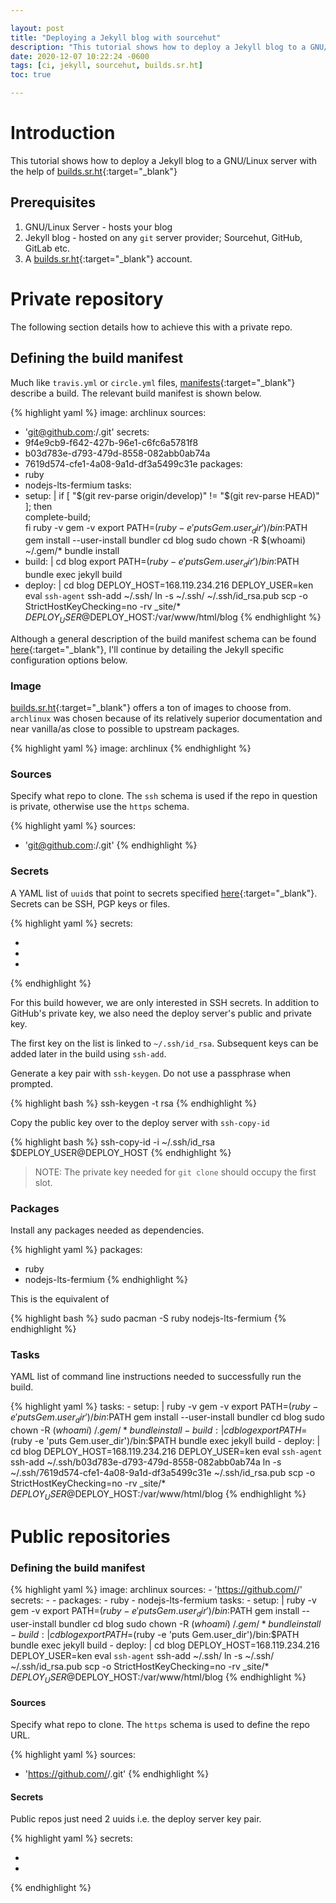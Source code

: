 ```yaml
---

layout: post
title: "Deploying a Jekyll blog with sourcehut"
description: "This tutorial shows how to deploy a Jekyll blog to a GNU/Linux server with the help of Sourcehut"
date: 2020-12-07 10:22:24 -0600
tags: [ci, jekyll, sourcehut, builds.sr.ht]
toc: true

---
```


# Introduction

This tutorial shows how to deploy a Jekyll blog to a GNU/Linux server with the help of [builds.sr.ht][builds.sr.ht]{:target="\_blank"}

## Prerequisites

1. GNU/Linux Server - hosts your blog
2. Jekyll blog - hosted on any `git` server provider; Sourcehut, GitHub, GitLab etc.
3. A [builds.sr.ht][builds.sr.ht]{:target="\_blank"} account.

# Private repository

The following section details how to achieve this with a private repo.

## Defining the build manifest

Much like `travis.yml` or `circle.yml` files, [manifests][man.builds.sr.ht-build-manifests]{:target="\_blank"} describe a build. The relevant build manifest is shown below.

{% highlight yaml %}
image: archlinux
sources:
  - 'git@github.com:<username>/<repo>.git'
secrets:
  - 9f4e9cb9-f642-427b-96e1-c6fc6a5781f8
  - b03d783e-d793-479d-8558-082abb0ab74a 
  - 7619d574-cfe1-4a08-9a1d-df3a5499c31e
packages:
  - ruby
  - nodejs-lts-fermium
tasks:
  - setup: |
       if [ "$(git rev-parse origin/develop)" != "$(git rev-parse HEAD)" ]; then \
        complete-build; \
      fi
      ruby -v
      gem -v
      export PATH=$(ruby -e 'puts Gem.user_dir')/bin:$PATH
      gem install --user-install bundler
      cd blog
      sudo chown -R $(whoami) ~/.gem/*
      bundle install 
  - build: |
      cd blog
      export PATH=$(ruby -e 'puts Gem.user_dir')/bin:$PATH
      bundle exec jekyll build
  - deploy: |
      cd blog
      DEPLOY_HOST=168.119.234.216
      DEPLOY_USER=ken
      eval `ssh-agent`
      ssh-add ~/.ssh/<secret-uuid-2>
      ln -s ~/.ssh/<secret-uuid-3> ~/.ssh/id_rsa.pub
      scp -o StrictHostKeyChecking=no -rv _site/* $DEPLOY_USER@$DEPLOY_HOST:/var/www/html/blog
  {% endhighlight %}

Although a general description of the build manifest schema can be found [here][man.builds.sr.ht-build-manifests]{:target="\_blank"}, I'll continue by detailing the Jekyll specific configuration options below.

### Image

[builds.sr.ht][builds.sr.ht]{:target="\_blank"} offers a ton of images to choose from. `archlinux` was chosen because of its relatively superior documentation and near vanilla/as close to possible to upstream packages.

{% highlight yaml %}
image: archlinux
{% endhighlight %}

### Sources

Specify what repo to clone. The `ssh` schema is used if the repo in question is private, otherwise use the `https` schema.

{% highlight yaml %}
sources:
  - 'git@github.com:<username>/<repo>.git'
{% endhighlight %}

### Secrets

A YAML list of `uuid`s that point to secrets specified [here][builds.sr.ht-secrets]{:target="\_blank"}. Secrets can be SSH, PGP keys or files.

{% highlight yaml %}
secrets:
  - <secret-uuid-1>
  - <secret-uuid-2>
  - <secret-uuid-3>
{% endhighlight %}

For this build however, we are only interested in SSH secrets. In addition to GitHub's private key, we also need the deploy server's public and private key.

The first key on the list is linked to `~/.ssh/id_rsa`. Subsequent keys can be added later in the build using `ssh-add`.

Generate a key pair with `ssh-keygen`. Do not use a passphrase when prompted.

{% highlight bash %}
  ssh-keygen -t rsa
{% endhighlight %}

Copy the public key over to the deploy server with `ssh-copy-id`

{% highlight bash %}
  ssh-copy-id -i ~/.ssh/id_rsa $DEPLOY_USER@DEPLOY_HOST
{% endhighlight %}

> NOTE:
> The private key needed for `git clone` should occupy the first slot.

### Packages

Install any packages needed as dependencies.

{% highlight yaml %}
packages:
  - ruby
  - nodejs-lts-fermium
{% endhighlight %}

This is the equivalent of

{% highlight bash %}
  sudo pacman -S ruby nodejs-lts-fermium
{% endhighlight %}

### Tasks

YAML list of command line instructions needed to successfully run the build.

{% highlight yaml %}
  tasks:
    - setup: |
        ruby -v
        gem -v
        export PATH=$(ruby -e 'puts Gem.user_dir')/bin:$PATH
        gem install --user-install bundler
        cd blog
        sudo chown -R $(whoami) ~/.gem/*
        bundle install 
    - build: |
        cd blog
        export PATH=$(ruby -e 'puts Gem.user_dir')/bin:$PATH
        bundle exec jekyll build
    - deploy: |
        cd blog
        DEPLOY_HOST=168.119.234.216
        DEPLOY_USER=ken
        eval `ssh-agent`
        ssh-add ~/.ssh/b03d783e-d793-479d-8558-082abb0ab74a
        ln -s ~/.ssh/7619d574-cfe1-4a08-9a1d-df3a5499c31e ~/.ssh/id_rsa.pub
        scp -o StrictHostKeyChecking=no -rv _site/* $DEPLOY_USER@$DEPLOY_HOST:/var/www/html/blog
{% endhighlight %}

# Public repositories

### Defining the build manifest

{% highlight yaml %}
  image: archlinux
  sources:
    - 'https://github.com/<username>/<repo>'
  secrets:
    - <secret-uuid-1>
    - <secret-uuid-2>
  packages:
    - ruby
    - nodejs-lts-fermium
  tasks:
    - setup: |
        ruby -v
        gem -v
        export PATH=$(ruby -e 'puts Gem.user_dir')/bin:$PATH
        gem install --user-install bundler
        cd blog
        sudo chown -R $(whoami) ~/.gem/*
        bundle install 
    - build: |
        cd blog
        export PATH=$(ruby -e 'puts Gem.user_dir')/bin:$PATH
        bundle exec jekyll build
    - deploy: |
        cd blog
        DEPLOY_HOST=168.119.234.216
        DEPLOY_USER=ken
        eval `ssh-agent`
        ssh-add ~/.ssh/<secret-uuid-1>
        ln -s ~/.ssh/<secret-uuid-2> ~/.ssh/id_rsa.pub
        scp -o StrictHostKeyChecking=no -rv _site/* $DEPLOY_USER@$DEPLOY_HOST:/var/www/html/blog
{% endhighlight %}

#### Sources

Specify what repo to clone. The `https` schema is used to define the repo URL.

{% highlight yaml %}
sources:
  - 'https://github.com/<username>/<repo>.git'
{% endhighlight %}

#### Secrets

Public repos just need 2 uuids i.e. the deploy server key pair.

{% highlight yaml %}
secrets:
  - <secret-uuid-1>
  - <secret-uuid-2>
{% endhighlight %}

[builds.sr.ht]: https://builds.sr.ht
[builds.sr.ht-secrets]: https://builds.sr.ht/secrets
[man.builds.sr.ht-supported-images]: https://man.sr.ht/builds.sr.ht/compatibility.md
[man.builds.sr.ht-build-manifests]: https://man.sr.ht/builds.sr.ht/#build-manifests
[jekyll-docs]: https://jekyllrb.com/docs/home
[jekyll-gh]: https://github.com/jekyll/jekyll
[jekyll-talk]: https://talk.jekyllrb.com/
